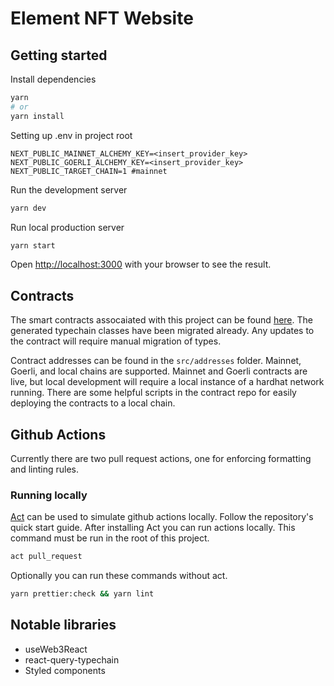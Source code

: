 # Element NFT Website

## Getting started

Install dependencies

```bash
yarn
# or
yarn install
```

Setting up .env in project root

```
NEXT_PUBLIC_MAINNET_ALCHEMY_KEY=<insert_provider_key>
NEXT_PUBLIC_GOERLI_ALCHEMY_KEY=<insert_provider_key>
NEXT_PUBLIC_TARGET_CHAIN=1 #mainnet
```

Run the development server

```bash
yarn dev
```

Run local production server

```bash
yarn start
```

Open [http://localhost:3000](http://localhost:3000) with your browser to see the result.

## Contracts

The smart contracts assocaiated with this project can be found [here](https://github.com/element-fi/nft-contracts). The generated typechain classes have been migrated already. Any updates to the contract will require manual migration of types.

Contract addresses can be found in the `src/addresses` folder. Mainnet, Goerli, and local chains are supported. Mainnet and Goerli contracts are live, but local development will require a local instance of a hardhat network running. There are some helpful scripts in the contract repo for easily deploying the contracts to a local chain.

## Github Actions

Currently there are two pull request actions, one for enforcing formatting and linting rules.

### Running locally <br>

[Act](https://github.com/nektos/act) can be used to simulate github actions locally. Follow the repository's quick start guide. After installing Act you can run actions locally. This command must be run in the root of this project.

```bash
act pull_request
```

Optionally you can run these commands without act.

```bash
yarn prettier:check && yarn lint
```

## Notable libraries

- useWeb3React
- react-query-typechain
- Styled components
